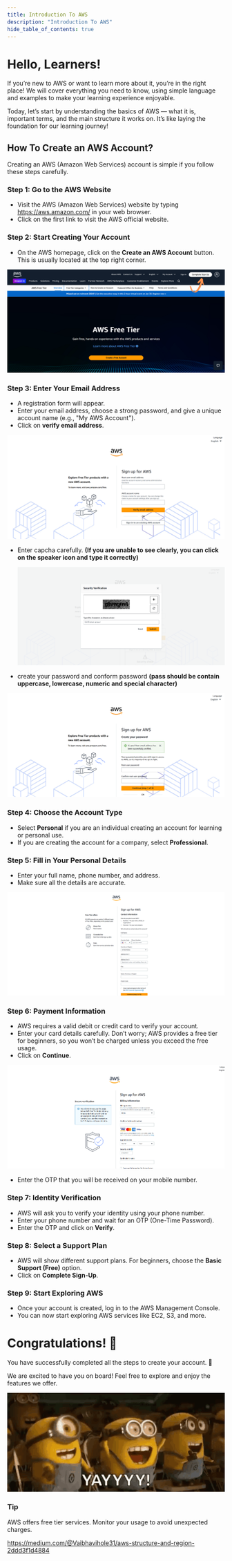```yaml
---
title: Introduction To AWS
description: "Introduction To AWS"
hide_table_of_contents: true
---
```


# Hello, Learners!

If you’re new to AWS or want to learn more about it, you’re in the right place! We will cover everything you need to know, using simple language and examples to make your learning experience enjoyable.

Today, let’s start by understanding the basics of AWS — what it is, important terms, and the main structure it works on. It’s like laying the foundation for our learning journey!

## How To Create an AWS Account?

Creating an AWS (Amazon Web Services) account is simple if you follow these steps carefully.

### Step 1: Go to the AWS Website

- Visit the AWS (Amazon Web Services) website by typing https://aws.amazon.com/ in your web browser.
- Click on the first link to visit the AWS official website.

### Step 2: Start Creating Your Account

- On the AWS homepage, click on the **Create an AWS Account** button. This is usually located at the top right corner.

![alt text](image.png)

### Step 3: Enter Your Email Address

- A registration form will appear.
- Enter your email address, choose a strong password, and give a unique account name (e.g., "My AWS Account").
- Click on **verify email address**.

![,p](step-3-img-1.png)

- Enter capcha carefully.
  **(If you are unable to see clearly, you can click on the speaker icon and type it correctly)**

  ![,p](step-3-img-2.png)

- create your password and conform password
  **(pass should be contain uppercase, lowercase, numeric and special character)**

![,p](step-3-img-3.png)

### Step 4: Choose the Account Type

- Select **Personal** if you are an individual creating an account for learning or personal use.
- If you are creating the account for a company, select **Professional**.

### Step 5: Fill in Your Personal Details

- Enter your full name, phone number, and address.
- Make sure all the details are accurate.

![,p](step-5-img-1.png)

### Step 6: Payment Information

- AWS requires a valid debit or credit card to verify your account.
- Enter your card details carefully. Don’t worry; AWS provides a free tier for beginners, so you won’t be charged unless you exceed the free usage.
- Click on **Continue**.

![,p](step-6-img-1.png)

- Enter the OTP that you will be received on your mobile number.

### Step 7: Identity Verification

- AWS will ask you to verify your identity using your phone number.
- Enter your phone number and wait for an OTP (One-Time Password).
- Enter the OTP and click on **Verify**.

### Step 8: Select a Support Plan

- AWS will show different support plans. For beginners, choose the **Basic Support (Free)** option.
- Click on **Complete Sign-Up**.

### Step 9: Start Exploring AWS

- Once your account is created, log in to the AWS Management Console.
- You can now start exploring AWS services like EC2, S3, and more.

# Congratulations! 🎉

You have successfully completed all the steps to create your account. 🎊

We are excited to have you on board! Feel free to explore and enjoy the features we offer.

![Exciting Animation](tenor.gif)

### Tip

AWS offers free tier services. Monitor your usage to avoid unexpected charges.

https://medium.com/@Vaibhavihole31/aws-structure-and-region-2ddd3f1d4884
